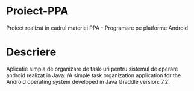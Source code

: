 # Proiect-PPA
Proiect realizat in cadrul materiei PPA - Programare pe platforme Android

# Descriere
Aplicatie simpla de organizare de task-uri pentru sistemul de operare android realizat in Java. /A simple task organization application for the Android operating system developed in Java
Graddle version: 7.2.
